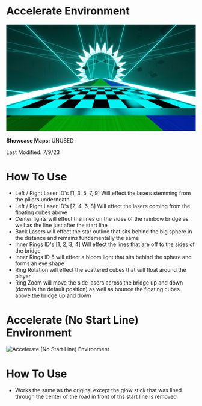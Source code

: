 # Accelerate Environment
![Accelerate Environment](Accelerate.png)

**Showcase Maps:**
UNUSED

Last Modified: 7/9/23

# How To Use

- Left / Right Laser ID's [1, 3, 5, 7, 9] Will effect the lasers stemming from the pillars underneath
- Left / Right Laser ID's [2, 4, 6, 8] Will effect the lasers coming from the floating cubes above
- Center lights will effect the lines on the sides of the rainbow bridge as well as the line just after the start line
- Back Lasers will effect the star outline that sits behind the big sphere in the distance and remains fundementally the same
- Inner Rings ID's [1, 2, 3, 4] Will effect the lines that are off to the sides of the bridge
- Inner Rings ID 5 will effect a bloom light that sits behind the sphere and forms an eye shape
- Ring Rotation will effect the scattered cubes that will float around the player
- Ring Zoom will move the side lasers across the bridge up and down (down is the default position) as well as bounce the floating cubes above the bridge up and down

# Accelerate (No Start Line) Environment
![Accelerate (No Start Line) Environment](Accelerate%20(No%20Start%20Line).png)

# How To Use

- Works the same as the original except the glow stick that was lined through the center of the road in front of ths start line is removed